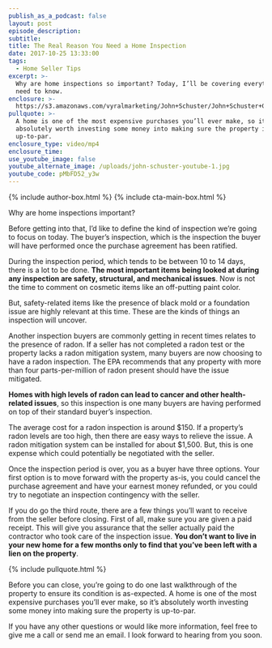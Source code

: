 ```yaml
---
publish_as_a_podcast: false
layout: post
episode_description:
subtitle:
title: The Real Reason You Need a Home Inspection
date: 2017-10-25 13:33:00
tags:
  - Home Seller Tips
excerpt: >-
  Why are home inspections so important? Today, I’ll be covering everything you
  need to know.
enclosure: >-
  https://s3.amazonaws.com/vyralmarketing/John+Schuster/John+Schuster+Group-+The+Real+Reason+You+Need+a+Home+Inspection.mp4
pullquote: >-
  A home is one of the most expensive purchases you’ll ever make, so it’s
  absolutely worth investing some money into making sure the property is
  up-to-par.
enclosure_type: video/mp4
enclosure_time:
use_youtube_image: false
youtube_alternate_image: /uploads/john-schuster-youtube-1.jpg
youtube_code: pMbFD52_y3w
---
```


{% include author-box.html %}
{% include cta-main-box.html %}

Why are home inspections important?

Before getting into that, I’d like to define the kind of inspection we’re going to focus on today. The buyer’s inspection, which is the inspection the buyer will have performed once the purchase agreement has been ratified.

During the inspection period, which tends to be between 10 to 14 days, there is a lot to be done. **The most important items being looked at during any inspection are safety, structural, and mechanical issues**. Now is not the time to comment on cosmetic items like an off-putting paint color.

But, safety-related items like the presence of black mold or a foundation issue are highly relevant at this time. These are the kinds of things an inspection will uncover.

Another inspection buyers are commonly getting in recent times relates to the presence of radon. If a seller has not completed a radon test or the property lacks a radon mitigation system, many buyers are now choosing to have a radon inspection. The EPA recommends that any property with more than four parts-per-million of radon present should have the issue mitigated.

**Homes with high levels of radon can lead to cancer and other health-related issues**, so this inspection is one many buyers are having performed on top of their standard buyer’s inspection.

The average cost for a radon inspection is around $150. If a property’s radon levels are too high, then there are easy ways to relieve the issue. A radon mitigation system can be installed for about $1,500. But, this is one expense which could potentially be negotiated with the seller.

Once the inspection period is over, you as a buyer have three options. Your first option is to move forward with the property as-is, you could cancel the purchase agreement and have your earnest money refunded, or you could try to negotiate an inspection contingency with the seller.

If you do go the third route, there are a few things you’ll want to receive from the seller before closing. First of all, make sure you are given a paid receipt. This will give you assurance that the seller actually paid the contractor who took care of the inspection issue. **You don’t want to live in your new home for a few months only to find that you’ve been left with a lien on the property**.

{% include pullquote.html %}

Before you can close, you’re going to do one last walkthrough of the property to ensure its condition is as-expected. A home is one of the most expensive purchases you’ll ever make, so it’s absolutely worth investing some money into making sure the property is up-to-par.

If you have any other questions or would like more information, feel free to give me a call or send me an email. I look forward to hearing from you soon.